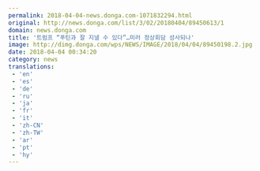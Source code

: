 ```yaml
---
permalink: 2018-04-04-news.donga.com-1071832294.html
original: http://news.donga.com/list/3/02/20180404/89450613/1
domain: news.donga.com
title: '트럼프 “푸틴과 잘 지낼 수 있다”…미러 정상회담 성사되나'
image: http://dimg.donga.com/wps/NEWS/IMAGE/2018/04/04/89450198.2.jpg
date: 2018-04-04 00:34:20
category: news
translations: 
 - 'en'
 - 'es'
 - 'de'
 - 'ru'
 - 'ja'
 - 'fr'
 - 'it'
 - 'zh-CN'
 - 'zh-TW'
 - 'ar'
 - 'pt'
 - 'hy'
---
```


